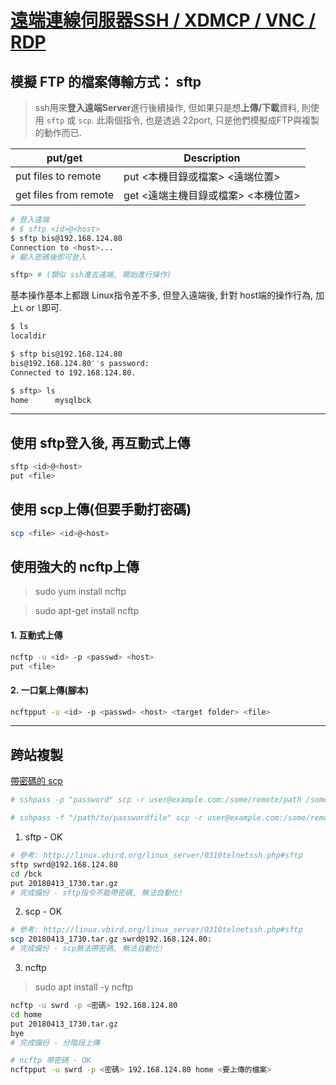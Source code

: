 # [遠端連線伺服器SSH / XDMCP / VNC / RDP](http://linux.vbird.org/linux_server/0310telnetssh.php#ssh_client)

## 模擬 FTP 的檔案傳輸方式： sftp
> ssh用來**登入遠端Server**進行後續操作, 但如果只是想**上傳/下載**資料, 則使用 `sftp` 或 `scp`. 此兩個指令, 也是透過 22port, 只是他們模擬成FTP與複製的動作而已.


put/get               | Description
--------------------- | -----------------------------------
put files to   remote | put <本機目錄或檔案> <遠端位置>
get files from remote | get <遠端主機目錄或檔案> <本機位置> 


```sh
# 登入遠端
# $ sftp <id>@<host>
$ sftp bis@192.168.124.80
Connection to <host>...
# 輸入密碼後即可登入

sftp> # (類似 ssh進去遠端, 開始進行操作)
```

基本操作基本上都跟 Linux指令差不多, 但登入遠端後, 針對 host端的操作行為, 加上`L` or `l`即可.
```sh
$ ls
localdir

$ sftp bis@192.168.124.80
bis@192.168.124.80''s password:
Connected to 192.168.124.80.

$ sftp> ls
home      mysqlbck
```

----------------------------------------

## 使用 sftp登入後, 再互動式上傳
```sh
sftp <id>@<host>
put <file>
```


## 使用 scp上傳(但要手動打密碼)
```sh
scp <file> <id>@<host>
```


## 使用強大的 ncftp上傳
> sudo yum install ncftp

> sudo apt-get install ncftp
#### 1. 互動式上傳
```sh
ncftp -u <id> -p <passwd> <host>
put <file>
```

#### 2. 一口氣上傳(腳本)
```sh
ncftpput -u <id> -p <passwd> <host> <target folder> <file>
```



---------------------------------------------------------------------------------------------------


## 跨站複製
[帶密碼的 scp](https://stackoverflow.com/questions/50096/how-to-pass-password-to-scp?utm_medium=organic&utm_source=google_rich_qa&utm_campaign=google_rich_qa)

```sh
# sshpass -p "password" scp -r user@example.com:/some/remote/path /some/local/path

# sshpass -f "/path/to/passwordfile" scp -r user@example.com:/some/remote/path /some/local/path
```

1. sftp - OK
```sh 
# 參考: http://linux.vbird.org/linux_server/0310telnetssh.php#sftp
sftp swrd@192.168.124.80
cd /bck
put 20180413_1730.tar.gz
# 完成備份 - sftp指令不能帶密碼, 無法自動化!
```

2. scp - OK
```sh
# 參考: http://linux.vbird.org/linux_server/0310telnetssh.php#sftp
scp 20180413_1730.tar.gz swrd@192.168.124.80:
# 完成備份 - scp無法帶密碼, 無法自動化!
```

3. ncftp
> sudo apt install -y ncftp
```sh
ncftp -u swrd -p <密碼> 192.168.124.80
cd home
put 20180413_1730.tar.gz
bye
# 完成備份 - 分階段上傳
```

```sh
# ncftp 帶密碼 - OK
ncftpput -u swrd -p <密碼> 192.168.124.80 home <要上傳的檔案>
```